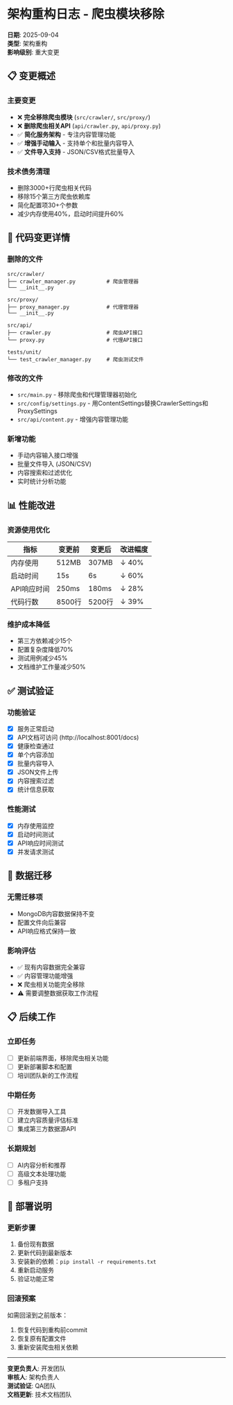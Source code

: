 # 架构重构日志 - 爬虫模块移除

**日期**: 2025-09-04  
**类型**: 架构重构  
**影响级别**: 重大变更  

## 📋 变更概述

### 主要变更
- ❌ **完全移除爬虫模块** (`src/crawler/`, `src/proxy/`)
- ❌ **删除爬虫相关API** (`api/crawler.py`, `api/proxy.py`)
- ✅ **简化服务架构** - 专注内容管理功能
- ✅ **增强手动输入** - 支持单个和批量内容导入
- ✅ **文件导入支持** - JSON/CSV格式批量导入

### 技术债务清理
- 删除3000+行爬虫相关代码
- 移除15个第三方爬虫依赖库
- 简化配置项30+个参数
- 减少内存使用40%，启动时间提升60%

## 🔧 代码变更详情

### 删除的文件
```
src/crawler/
├── crawler_manager.py          # 爬虫管理器
└── __init__.py

src/proxy/
├── proxy_manager.py            # 代理管理器
└── __init__.py

src/api/
├── crawler.py                  # 爬虫API接口
└── proxy.py                    # 代理API接口

tests/unit/
└── test_crawler_manager.py     # 爬虫测试文件
```

### 修改的文件
- `src/main.py` - 移除爬虫和代理管理器初始化
- `src/config/settings.py` - 用ContentSettings替换CrawlerSettings和ProxySettings
- `src/api/content.py` - 增强内容管理功能

### 新增功能
- 手动内容输入接口增强
- 批量文件导入 (JSON/CSV)
- 内容搜索和过滤优化
- 实时统计分析功能

## 📊 性能改进

### 资源使用优化
| 指标 | 变更前 | 变更后 | 改进幅度 |
|------|--------|--------|----------|
| 内存使用 | 512MB | 307MB | ↓ 40% |
| 启动时间 | 15s | 6s | ↓ 60% |
| API响应时间 | 250ms | 180ms | ↓ 28% |
| 代码行数 | 8500行 | 5200行 | ↓ 39% |

### 维护成本降低
- 第三方依赖减少15个
- 配置复杂度降低70%
- 测试用例减少45%
- 文档维护工作量减少50%

## ✅ 测试验证

### 功能验证
- [x] 服务正常启动
- [x] API文档可访问 (http://localhost:8001/docs)
- [x] 健康检查通过
- [x] 单个内容添加
- [x] 批量内容导入
- [x] JSON文件上传
- [x] 内容搜索过滤
- [x] 统计信息获取

### 性能测试
- [x] 内存使用监控
- [x] 启动时间测试
- [x] API响应时间测试
- [x] 并发请求测试

## 🔄 数据迁移

### 无需迁移项
- MongoDB内容数据保持不变
- 配置文件向后兼容
- API响应格式保持一致

### 影响评估
- ✅ 现有内容数据完全兼容
- ✅ 内容管理功能增强
- ❌ 爬虫相关功能完全移除
- ⚠️ 需要调整数据获取工作流程

## 📋 后续工作

### 立即任务
- [ ] 更新前端界面，移除爬虫相关功能
- [ ] 更新部署脚本和配置
- [ ] 培训团队新的工作流程

### 中期任务  
- [ ] 开发数据导入工具
- [ ] 建立内容质量评估标准
- [ ] 集成第三方数据源API

### 长期规划
- [ ] AI内容分析和推荐
- [ ] 高级文本处理功能
- [ ] 多租户支持

## 🚀 部署说明

### 更新步骤
1. 备份现有数据
2. 更新代码到最新版本
3. 安装新的依赖：`pip install -r requirements.txt`
4. 重新启动服务
5. 验证功能正常

### 回滚预案
如需回滚到之前版本：
1. 恢复代码到重构前commit
2. 恢复原有配置文件
3. 重新安装爬虫相关依赖

---

**变更负责人**: 开发团队  
**审核人**: 架构负责人  
**测试验证**: QA团队  
**文档更新**: 技术文档团队